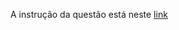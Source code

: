 A instrução da questão está neste [link](https://github.com/digitalinnovationone/trilha-java-basico/tree/main/desafios/controle-fluxo)
